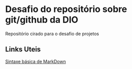 # Desafio do repositório sobre git/github da DIO
Repositório cirado para o desafio de projetos

## Links Uteis
[Sintaxe básica de MarkDown](https://www.markdownguide.org/getting-started/)
